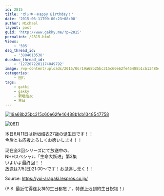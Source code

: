 ```yaml
---
id: 2815
title: 'ガッキーHappy Birthday！'
date: '2015-06-11T00:00:23+08:00'
author: Michael
layout: post
guid: 'http://www.gakky.me/?p=2815'
permalink: /2815.html
Views:
    - '505'
dsq_thread_id:
    - '3884013538'
duoshuo_thread_id:
    - '1272072281174049792'
image: /wp-content/uploads/2015/06/19a68b25bc315c60e62fe46488b1cb1348547758.jpg
categories:
    - 图片
tags:
    - gakki
    - gakky
    - 新垣结衣
    - 生日
---
```


[![19a68b25bc315c60e62fe46488b1cb1348547758](http://www.yui-aragaki.org/wp-content/uploads/2015/06/19a68b25bc315c60e62fe46488b1cb1348547758.jpg)](http://www.yui-aragaki.org/wp-content/uploads/2015/06/19a68b25bc315c60e62fe46488b1cb1348547758.jpg "19a68b25bc315c60e62fe46488b1cb1348547758")

[![0611](http://www.yui-aragaki.org/wp-content/uploads/2015/06/0611.jpeg)](http://www.yui-aragaki.org/wp-content/uploads/2015/06/0611.jpeg "0611")

本日6月11日は新垣结衣27歳の诞生日です！！  
今后とも応援よろしくお愿いします！！

现在全3回シリーズにて放送中の、  
NHHスペシャル「生命大跃进」第3集  
いよいよ最终回！！  
放送は7/5(日)21:00〜です！お见逃し无く！！

Source: <https://yui-aragaki.lespros.co.jp/>

(P.S. 最近忙得连女神的生日都忘了，特送上迟到的生日祝福！）